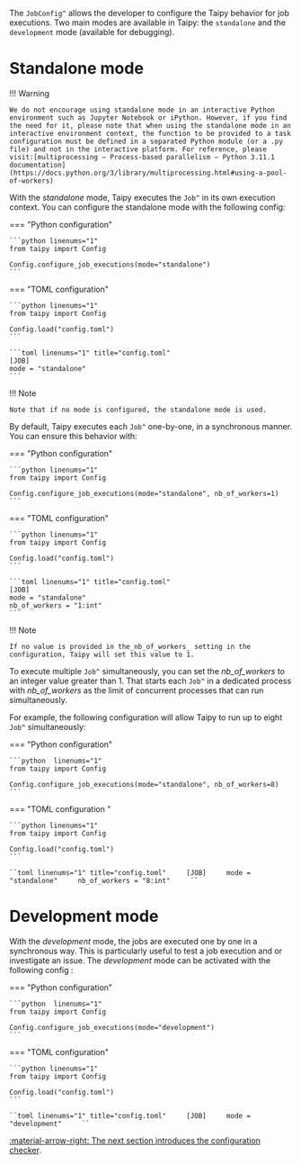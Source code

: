 The `JobConfig^` allows the developer to configure the Taipy behavior for job executions. Two main modes are
available in Taipy: the `standalone` and the `development` mode (available for debugging).

# Standalone mode

!!! Warning

    We do not encourage using standalone mode in an interactive Python environment such as Jupyter Notebook or iPython. However, if you find the need for it, please note that when using the standalone mode in an interactive environment context, the function to be provided to a task configuration must be defined in a separated Python module (or a .py file) and not in the interactive platform. For reference, please visit:[multiprocessing — Process-based parallelism — Python 3.11.1 documentation](https://docs.python.org/3/library/multiprocessing.html#using-a-pool-of-workers)

With the _standalone_ mode, Taipy executes the `Job^` in its own execution context. You can configure the standalone
mode with the following config:

=== "Python configuration"

    ```python linenums="1"
    from taipy import Config

    Config.configure_job_executions(mode="standalone")
    ```

=== "TOML configuration"

    ```python linenums="1"
    from taipy import Config

    Config.load("config.toml")
    ```

    ```toml linenums="1" title="config.toml"     
    [JOB]     
    mode = "standalone"     
    ```

!!! Note

    Note that if no mode is configured, the standalone mode is used.

By default, Taipy executes each `Job^` one-by-one, in a synchronous manner. You can ensure this behavior with:

=== "Python configuration"

    ```python linenums="1"
    from taipy import Config

    Config.configure_job_executions(mode="standalone", nb_of_workers=1)
    ```

=== "TOML configuration"

    ```python linenums="1"
    from taipy import Config

    Config.load("config.toml")
    ```

    ```toml linenums="1" title="config.toml"
    [JOB]
    mode = "standalone"
    nb_of_workers = "1:int"
    ```

!!! Note

    If no value is provided in the_nb_of_workers_ setting in the configuration, Taipy will set this value to 1.

To execute multiple `Job^` simultaneously, you can set the _nb_of_workers_ to an integer value greater than 1. That
starts each `Job^` in a dedicated process with _nb_of_workers_ as the limit of concurrent processes that can run
simultaneously.

For example, the following configuration will allow Taipy to run up to eight `Job^` simultaneously:

=== "Python configuration"

    ```python  linenums="1"
    from taipy import Config

    Config.configure_job_executions(mode="standalone", nb_of_workers=8)
    ```

=== "TOML configuration "

    ```python linenums="1"
    from taipy import Config

    Config.load("config.toml")
    ```

    ``toml linenums="1" title="config.toml"     [JOB]     mode = "standalone"     nb_of_workers = "8:int"     ``

# Development mode

With the _development_ mode, the jobs are executed one by one in a synchronous way. This is particularly useful to
test a job execution and or investigate an issue. The _development_ mode can be activated with the following config :

=== "Python configuration"

    ```python  linenums="1"
    from taipy import Config

    Config.configure_job_executions(mode="development")
    ```

=== "TOML configuration"

    ```python linenums="1"
    from taipy import Config

    Config.load("config.toml")
    ```

    ``toml linenums="1" title="config.toml"     [JOB]     mode = "development"     ``

[:material-arrow-right: The next section introduces the configuration checker](config-checker.md).

